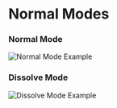 # Normal Modes

### Normal Mode
![Normal Mode Example](https://github.com/chrisfreilich/virtuoso-nodes/assets/108036952/1f0abe98-81db-4412-8154-2ad3b5b8f029)

### Dissolve Mode
![Dissolve Mode Example](https://github.com/chrisfreilich/virtuoso-nodes/assets/108036952/c37cc834-ab2e-43d6-ae60-13c8ce1ec1cc)

